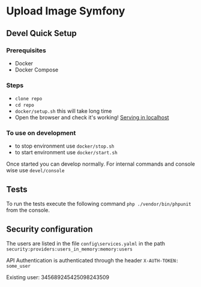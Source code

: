 # Upload Image Symfony

## Devel Quick Setup
### Prerequisites

- Docker
- Docker Compose

### Steps
- `clone repo`
- `cd repo`
- `docker/setup.sh` this will take long time
- Open the browser and check it's working! [Serving in localhost](http://localhost)

### To use on development

- to stop environment use `docker/stop.sh`
- to start environment use `docker/start.sh`

Once started you can develop normally. For internal commands and console wise use `devel/console`

## Tests
To run the tests execute the following command `php ./vendor/bin/phpunit` from the console.

## Security configuration
The users are listed in the file `config\services.yalml` in the path `security:providers:users_in_memory:memory:users`

API Authentication is authenticated through the header `X-AUTH-TOKEN: some_user`

Existing user: 345689245425098243509
